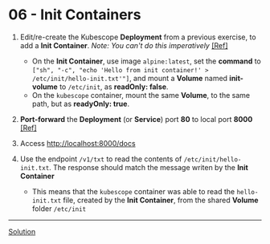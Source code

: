 # 06 - Init Containers

1. Edit/re-create the Kubescope **Deployment** from a previous exercise, to add a **Init Container**. _Note: You can't do this imperatively_ [[Ref]](https://kubernetes.io/docs/concepts/workloads/pods/init-containers/)
    - On the **Init Container**, use image `alpine:latest`, set the **command** to `["sh", "-c", "echo 'Hello from init container!' > /etc/init/hello-init.txt'"]`, and mount a **Volume** named **init-volume** to `/etc/init`, as **readOnly: false**.
    - On the `kubescope` container, mount the same **Volume**, to the same path, but as **readyOnly: true**.

1. **Port-forward** the **Deployment** (or **Service**) port **80** to local port **8000** [[Ref]](https://kubernetes.io/docs/tasks/access-application-cluster/port-forward-access-application-cluster/#forward-a-local-port-to-a-port-on-the-pod)

1. Access [http://localhost:8000/docs](http://localhost:8000/docs)

1. Use the endpoint `/v1/txt` to read the contents of `/etc/init/hello-init.txt`. The response should match the message writen by the **Init Container**
    - This means that the `kubescope` container was able to read the `hello-init.txt` file, created by the **Init Container**, from the shared **Volume** folder `/etc/init`

---
[Solution](./solution.md)
